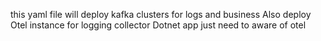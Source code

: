 this yaml file will deploy kafka clusters for logs and business
Also deploy Otel instance for logging collector
Dotnet app just need to aware of otel
